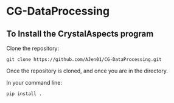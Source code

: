 # CG-DataProcessing

## To Install the CrystalAspects program

Clone the repository:


```
git clone https://github.com/AJen01/CG-DataProcessing.git

```

Once the repository is cloned, and once you are in the directory.

In your command line:
```
pip install .
```

